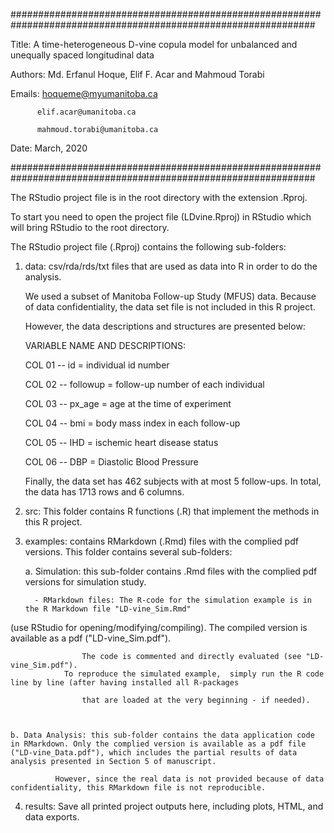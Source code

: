 ###############################################################################################################

Title: A time-heterogeneous D-vine copula model for unbalanced and unequally spaced longitudinal data

Authors: Md. Erfanul Hoque, Elif F. Acar and Mahmoud Torabi

Emails: hoqueme@myumanitoba.ca

	      elif.acar@umanitoba.ca

	      mahmoud.torabi@umanitoba.ca

Date: March, 2020

###############################################################################################################

The RStudio project file is in the root directory with the extension .Rproj. 

To start you need to open the project file (LDvine.Rproj) in RStudio which will bring RStudio to the root directory.



The RStudio project file (.Rproj) contains the following sub-folders:


1. data: csv/rda/rds/txt files that are used as data into R in order to do the analysis. 

	We used a subset of Manitoba Follow-up Study (MFUS) data. Because of data confidentiality, the data set file is not included in this R project. 

	However, the data descriptions and structures are presented below:   



	VARIABLE NAME AND DESCRIPTIONS:



	COL 01 -- id = individual id number

	COL 02 -- followup = follow-up number of each individual

	COL 03 -- px_age = age at the time of experiment

	COL 04 -- bmi = body mass index in each follow-up

	COL 05 -- IHD = ischemic heart disease status

	COL 06 -- DBP = Diastolic Blood Pressure

	

	Finally, the data set has 462 subjects with at most 5 follow-ups. In total, the data has 1713 rows and 6 columns.



2. src: This folder contains R functions (.R) that implement the methods in this R project. 


3. examples: contains RMarkdown (.Rmd) files with the complied pdf versions. This folder contains several sub-folders:	

	a. Simulation: this sub-folder contains .Rmd files with the complied pdf versions for simulation study.

	     - RMarkdown files: The R-code for the simulation example is in the R Markdown file "LD-vine_Sim.Rmd" 
(use RStudio for opening/modifying/compiling). The compiled version is available as a pdf ("LD-vine_Sim.pdf"). 

			        The code is commented and directly evaluated (see "LD-vine_Sim.pdf"). 
				To reproduce the simulated example,  simply run the R code line by line (after having installed all R-packages 

			        that are loaded at the very beginning - if needed).

	

	b. Data Analysis: this sub-folder contains the data application code in RMarkdown. Only the complied version is available as a pdf file ("LD-vine_Data.pdf"), which includes the partial results of data analysis presented in Section 5 of manuscript.

			  However, since the real data is not provided because of data confidentiality, this RMarkdown file is not reproducible.   



4. results: Save all printed project outputs here, including plots, HTML, and data exports.





